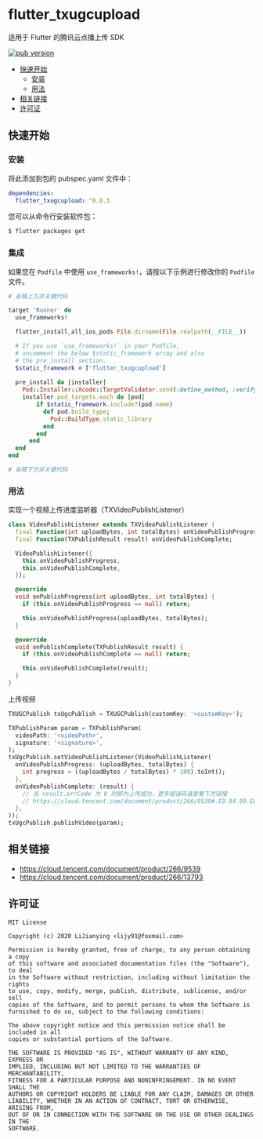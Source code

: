 # flutter_txugcupload

适用于 Flutter 的腾讯云点播上传 SDK

[![pub version][pub-image]][pub-url]

[pub-image]: https://img.shields.io/pub/v/flutter_txugcupload.svg
[pub-url]: https://pub.dev/packages/flutter_txugcupload

<!-- START doctoc generated TOC please keep comment here to allow auto update -->
<!-- DON'T EDIT THIS SECTION, INSTEAD RE-RUN doctoc TO UPDATE -->


- [快速开始](#%E5%BF%AB%E9%80%9F%E5%BC%80%E5%A7%8B)
  - [安装](#%E5%AE%89%E8%A3%85)
  - [用法](#%E7%94%A8%E6%B3%95)
- [相关链接](#%E7%9B%B8%E5%85%B3%E9%93%BE%E6%8E%A5)
- [许可证](#%E8%AE%B8%E5%8F%AF%E8%AF%81)

<!-- END doctoc generated TOC please keep comment here to allow auto update -->

## 快速开始

### 安装

将此添加到包的 pubspec.yaml 文件中：

```yaml
dependencies:
  flutter_txugcupload: ^0.0.3
```

您可以从命令行安装软件包：

```bash
$ flutter packages get
```

### 集成

如果您在 `Podfile` 中使用 `use_frameworks!`，请按以下示例进行修改你的 `Podfile` 文件。

```ruby
# 省略上方非关键代码

target 'Runner' do
  use_frameworks!

  flutter_install_all_ios_pods File.dirname(File.realpath(__FILE__))

  # If you use `use_frameworks!` in your Podfile,
  # uncomment the below $static_framework array and also
  # the pre_install section. 
  $static_framework = ['flutter_txugcupload']
  
  pre_install do |installer|
    Pod::Installer::Xcode::TargetValidator.send(:define_method, :verify_no_static_framework_transitive_dependencies) {}
    installer.pod_targets.each do |pod|
        if $static_framework.include?(pod.name)
          def pod.build_type;
            Pod::BuildType.static_library
          end
        end
      end
  end
end

# 省略下方非关键代码
```

### 用法

实现一个视频上传进度监听器（TXVideoPublishListener）

```dart
class VideoPublishListener extends TXVideoPublishListener {
  final Function(int uploadBytes, int totalBytes) onVideoPublishProgress;
  final Function(TXPublishResult result) onVideoPublishComplete;

  VideoPublishListener({
    this.onVideoPublishProgress,
    this.onVideoPublishComplete,
  });

  @override
  void onPublishProgress(int uploadBytes, int totalBytes) {
    if (this.onVideoPublishProgress == null) return;

    this.onVideoPublishProgress(uploadBytes, totalBytes);
  }

  @override
  void onPublishComplete(TXPublishResult result) {
    if (this.onVideoPublishComplete == null) return;

    this.onVideoPublishComplete(result);
  }
}
```

上传视频

```dart
TXUGCPublish txUgcPublish = TXUGCPublish(customKey: '<customKey>');

TXPublishParam param = TXPublishParam(
  videoPath: '<videoPath>',
  signature: '<signature>',
);
txUgcPublish.setVideoPublishListener(VideoPublishListener(
  onVideoPublishProgress: (uploadBytes, totalBytes) {
    int progress = ((uploadBytes / totalBytes) * 100).toInt();
  },
  onVideoPublishComplete: (result) {
    // 当 result.errCode 为 0 时即为上传成功，更多错误码请查看下方链接
    // https://cloud.tencent.com/document/product/266/9539#.E9.94.99.E8.AF.AF.E7.A0.81
  },
));
txUgcPublish.publishVideo(param);
```

## 相关链接

- https://cloud.tencent.com/document/product/266/9539
- https://cloud.tencent.com/document/product/266/13793

## 许可证

```
MIT License

Copyright (c) 2020 LiJianying <lijy91@foxmail.com>

Permission is hereby granted, free of charge, to any person obtaining a copy
of this software and associated documentation files (the "Software"), to deal
in the Software without restriction, including without limitation the rights
to use, copy, modify, merge, publish, distribute, sublicense, and/or sell
copies of the Software, and to permit persons to whom the Software is
furnished to do so, subject to the following conditions:

The above copyright notice and this permission notice shall be included in all
copies or substantial portions of the Software.

THE SOFTWARE IS PROVIDED "AS IS", WITHOUT WARRANTY OF ANY KIND, EXPRESS OR
IMPLIED, INCLUDING BUT NOT LIMITED TO THE WARRANTIES OF MERCHANTABILITY,
FITNESS FOR A PARTICULAR PURPOSE AND NONINFRINGEMENT. IN NO EVENT SHALL THE
AUTHORS OR COPYRIGHT HOLDERS BE LIABLE FOR ANY CLAIM, DAMAGES OR OTHER
LIABILITY, WHETHER IN AN ACTION OF CONTRACT, TORT OR OTHERWISE, ARISING FROM,
OUT OF OR IN CONNECTION WITH THE SOFTWARE OR THE USE OR OTHER DEALINGS IN THE
SOFTWARE.
```
